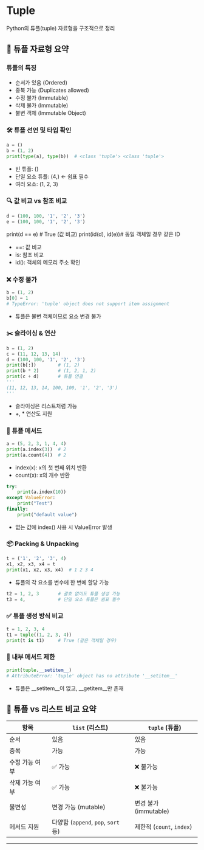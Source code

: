 # Tuple
Python의 튜플(tuple) 자료형을 구조적으로 정리

## 🧾 튜플 자료형 요약
### 튜플의 특징
- 순서가 있음 (Ordered)
- 중복 가능 (Duplicates allowed)
- 수정 불가 (Immutable)
- 삭제 불가 (Immutable)
- 불변 객체 (Immutable Object)



### 🛠️ 튜플 선언 및 타입 확인
```python
a = ()
b = (1, 2)
print(type(a), type(b))  # <class 'tuple'> <class 'tuple'>
```

- 빈 튜플: ()
- 단일 요소 튜플: (4,) ← 쉼표 필수
- 여러 요소: (1, 2, 3)

### 🔍 값 비교 vs 참조 비교
```python
d = (100, 100, '1', '2', '3')
e = (100, 100, '1', '2', '3')
```
print(d == e)      # True (값 비교)
print(id(d), id(e))# 동일 객체일 경우 같은 ID


- ==: 값 비교
- is: 참조 비교
- id(): 객체의 메모리 주소 확인

### ❌ 수정 불가
```python
b = (1, 2)
b[0] = 1
# TypeError: 'tuple' object does not support item assignment
```

- 튜플은 불변 객체이므로 요소 변경 불가

### ✂️ 슬라이싱 & 연산
```python
b = (1, 2)
c = (11, 12, 13, 14)
d = (100, 100, '1', '2', '3')
print(b[:])        # (1, 2)
print(b * 2)       # (1, 2, 1, 2)
print(c + d)       # 튜플 연결
'''
(11, 12, 13, 14, 100, 100, '1', '2', '3')
'''
```

- 슬라이싱은 리스트처럼 가능
- +, * 연산도 지원

### 🔢 튜플 메서드
```python
a = (5, 2, 3, 1, 4, 4)
print(a.index(3))  # 2
print(a.count(4))  # 2
```

- index(x): x의 첫 번째 위치 반환
- count(x): x의 개수 반환
```python
try:
    print(a.index(10))
except ValueError:
    print("Test")
finally:
    print("default value")
```

- 없는 값에 index() 사용 시 ValueError 발생

### 📦 Packing & Unpacking
```python
t = ('1', '2', '3', 4)
x1, x2, x3, x4 = t
print(x1, x2, x3, x4)  # 1 2 3 4
```

- 튜플의 각 요소를 변수에 한 번에 할당 가능
```python
t2 = 1, 2, 3       # 괄호 없이도 튜플 생성 가능
t3 = 4,            # 단일 요소 튜플은 쉼표 필수
```


### ✅ 튜플 생성 방식 비교
```python
t = 1, 2, 3, 4
t1 = tuple((1, 2, 3, 4))
print(t is t1)     # True (같은 객체일 경우)
```


### 🚫 내부 메서드 제한
```python
print(tuple.__setitem__)
# AttributeError: 'tuple' object has no attribute '__setitem__'
```

- 튜플은 __setitem__이 없고, __getitem__만 존재

## 📌 튜플 vs 리스트 비교 요약
| 항목           | `list` (리스트)           | `tuple` (튜플)           |
|----------------|---------------------------|---------------------------|
| 순서           | 있음                        | 있음                        |
| 중복           | 가능                        | 가능                        |
| 수정 가능 여부 | ✅ 가능                     | ❌ 불가능                   |
| 삭제 가능 여부 | ✅ 가능                     | ❌ 불가능                   |
| 불변성         | 변경 가능 (mutable)        | 변경 불가 (immutable)      |
| 메서드 지원    | 다양함 (`append`, `pop`, `sort` 등) | 제한적 (`count`, `index`) |

---





